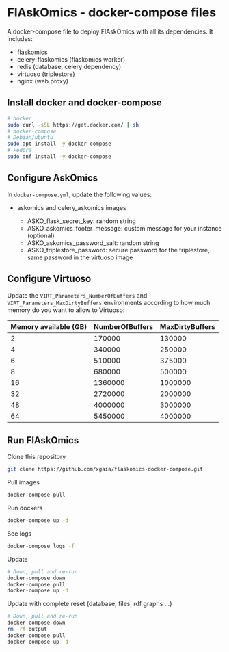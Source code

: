 # FlAskOmics - docker-compose files


A docker-compose file to deploy FlAskOmics with all its dependencies. It includes:

- flaskomics
- celery-flaskomics (flaskomics worker)
- redis (database, celery dependency)
- virtuoso (triplestore)
- nginx (web proxy)

## Install docker and docker-compose
```bash
# docker
sudo curl -sSL https://get.docker.com/ | sh
# docker-compose
# Debian/ubuntu
sudo apt install -y docker-compose
# Fedora
sudo dnf install -y docker-compose
```

## Configure AskOmics

In `docker-compose.yml`, update the following values:

- askomics and celery_askomics images

    - ASKO_flask_secret_key: random string
    - ASKO_askomics_footer_message: custom message for your instance (optional)
    - ASKO_askomics_password_salt: random string
    - ASKO_triplestore_password: secure password for the triplestore, same password in the virtuoso image

## Configure Virtuoso

Update the `VIRT_Parameters_NumberOfBuffers` and `VIRT_Parameters_MaxDirtyBuffers` environments according to how much memory do you want to allow to Virtuoso:


| Memory available (GB) | NumberOfBuffers | MaxDirtyBuffers |
|-----------------------|-----------------|-----------------|
| 2                     | 170000          | 130000          |
| 4                     | 340000          | 250000          |
| 6                     | 510000          | 375000          |
| 8                     | 680000          | 500000          |
| 16                    | 1360000         | 1000000         |
| 32                    | 2720000         | 2000000         |
| 48                    | 4000000         | 3000000         |
| 64                    | 5450000         | 4000000         |


## Run FlAskOmics

Clone this repository

```bash
git clone https://github.com/xgaia/flaskomics-docker-compose.git
```

Pull images

```bash
docker-compose pull
```

Run dockers

```bash
docker-compose up -d
```

See logs

```bash
docker-compose logs -f
```

Update

```bash
# Down, pull and re-run
docker-compose down
docker-compose pull
docker-compose up -d
```

Update with complete reset (database, files, rdf graphs ...)

```bash
# Down, pull and re-run
docker-compose down
rm -rf output
docker-compose pull
docker-compose up -d
```
